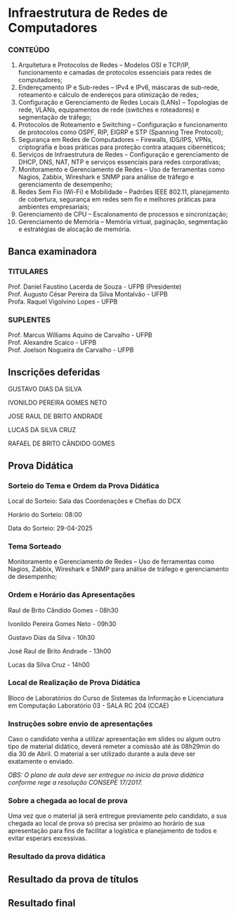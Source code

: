 # Infraestrutura de Redes de Computadores

### CONTEÚDO
01. Arquitetura e Protocolos de Redes – Modelos OSI e TCP/IP, funcionamento e camadas de protocolos essenciais para redes de computadores;<br>
02. Endereçamento IP e Sub-redes – IPv4 e IPv6, máscaras de sub-rede, roteamento e cálculo de endereços para otimização de redes;<br>
03. Configuração e Gerenciamento de Redes Locais (LANs) – Topologias de rede, VLANs, equipamentos de rede (switches e roteadores) e segmentação de tráfego;<br>
04. Protocolos de Roteamento e Switching – Configuração e funcionamento de protocolos como OSPF, RIP, EIGRP e STP (Spanning Tree Protocol);<br>
05. Segurança em Redes de Computadores – Firewalls, IDS/IPS, VPNs, criptografia e boas práticas para proteção contra ataques cibernéticos;<br>
06. Serviços de Infraestrutura de Redes – Configuração e gerenciamento de DHCP, DNS, NAT, NTP e serviços essenciais para redes corporativas;<br>
07. Monitoramento e Gerenciamento de Redes – Uso de ferramentas como Nagios, Zabbix, Wireshark e SNMP para análise de tráfego e gerenciamento de desempenho;<br>
08. Redes Sem Fio (Wi-Fi) e Mobilidade – Padrões IEEE 802.11, planejamento de cobertura, segurança em redes sem fio e melhores práticas para ambientes empresariais;<br>
09. Gerenciamento de CPU – Escalonamento de processos e sincronização;<br>
10. Gerenciamento de Memória – Memória virtual, paginação, segmentação e estratégias de alocação de memória.

## Banca examinadora

### TITULARES
Prof. Daniel Faustino Lacerda de Souza - UFPB (Presidente)<br>
Prof. Augusto César Pereira da Silva Montalvão - UFPB<br>
Profa. Raquel Vigolvino Lopes - UFPB<br>

### SUPLENTES
Prof. Marcus Williams Aquino de Carvalho - UFPB<br>
Prof. Alexandre Scaico - UFPB<br>
Prof. Joelson Nogueira de Carvalho - UFPB<br>

## Inscrições deferidas
GUSTAVO DIAS DA SILVA

IVONILDO PEREIRA GOMES NETO

JOSE RAUL DE BRITO ANDRADE

LUCAS DA SILVA CRUZ

RAFAEL DE BRITO CÂNDIDO GOMES

## Prova Didática

### Sorteio do Tema e Ordem da Prova Didática

Local do Sorteio: Sala das Coordenações e Chefias do DCX

Horário do Sorteio: 08:00

Data do Sorteio: 29-04-2025

### Tema Sorteado

Monitoramento e Gerenciamento de Redes – Uso de ferramentas como Nagios, Zabbix, Wireshark e SNMP para análise de tráfego e gerenciamento de desempenho;<br>

### Ordem e Horário das Apresentações

Raul de Brito Cândido Gomes - 08h30

Ivonildo Pereira Gomes Neto - 09h30

Gustavo Dias da Silva - 10h30

José Raul de Brito Andrade - 13h00

Lucas da Silva Cruz - 14h00

### Local de Realização de Prova Didática

Bloco de Laboratórios do Curso de Sistemas da Informação e Licenciatura em Computação
Laboratório 03 -  SALA RC 204 (CCAE)

### Instruções sobre envio de apresentações

Caso o candidato venha a utilizar apresentação em slides ou algum outro tipo de material didático, deverá remeter a comissão até às 08h29min do dia 30 de Abril. O material a ser utilizado durante a aula deve ser exatamente o enviado.

*OBS: O plano de aula deve ser entregue no início da prova didática conforme rege a resolução CONSEPE 17/2017.*

### Sobre a chegada ao local de prova

Uma vez que o material já será entregue previamente pelo candidato, a sua chegada ao local de prova só precisa ser próximo ao horário de sua apresentação para fins de facilitar a logística e planejamento de todos e evitar esperars excessivas. 


### Resultado da prova didática

## Resultado da prova de títulos

## Resultado final
